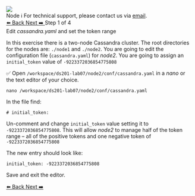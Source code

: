<!-- TOP -->
<div class="top">
  <img class="scenario-academy-logo" src="https://datastax-academy.github.io/katapod-shared-assets/images/ds-academy-2023.svg" />
  <div class="scenario-title-section">
    <span class="scenario-title">Node</span>
    <span class="scenario-subtitle">ℹ️ For technical support, please contact us via <a href="mailto:academy@datastax.com">email</a>.</span>
  </div>
</div>

<!-- NAVIGATION -->
<div id="navigation-top" class="navigation-top">
 <a href='command:katapod.loadPage?[{"step":"intro"}]'
   class="btn btn-dark navigation-top-left">⬅️ Back
 </a>
   <a href='command:katapod.loadPage?[{"step":"step2"}]' 
    class="btn btn-dark navigation-top-right">Next ➡️
  </a>
<span class="step-count"> Step 1 of 4</span>
</div>

<!-- CONTENT -->

<div class="step-title">Edit <i>cassandra.yaml</i> and set the token range</div>

In this exercise there is a two-node Cassandra cluster. The root directories for the nodes are: `./node1` and `./node2`. You are going to edit the configuration file (`cassandra.yaml`) for *node2*. You are going to assign an `initial_token` value of `-9223372036854775808`


✅ Open `/workspace/ds201-lab07/node2/conf/cassandra.yaml` in a *nano* or the text editor of your choice.
```
nano /workspace/ds201-lab07/node2/conf/cassandra.yaml
```

In the file find:

`# initial_token:`

Un-comment and change `initial_token` value setting it to `-9223372036854775808`. This will allow *node2* to manage half of the token range – all of the positive tokens and one negative token of `-9223372036854775808`

The new entry should look like:

`initial_token: -9223372036854775808`

Save and exit the editor.

<!-- NAVIGATION -->
<div id="navigation-bottom" class="navigation-bottom">
 <a href='command:katapod.loadPage?[{"step":"intro"}]'
   class="btn btn-dark navigation-bottom-left">⬅️ Back
 </a>
   <a href='command:katapod.loadPage?[{"step":"step2"}]' 
    class="btn btn-dark navigation-top-right">Next ➡️
  </a>
</div>
